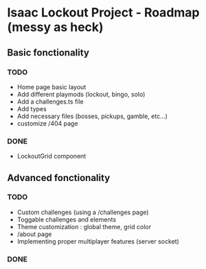 # Isaac Lockout Project - Roadmap (messy as heck)

## Basic fonctionality

### TODO

- Home page basic layout
- Add different playmods (lockout, bingo, solo)
- Add a challenges.ts file
- Add types
- Add necessary files (bosses, pickups, gamble, etc...)
- customize /404 page

### DONE

- LockoutGrid component

## Advanced fonctionality

### TODO

- Custom challenges (using a /challenges page)
- Toggable challenges and elements
- Theme customization : global theme, grid color
- /about page
- Implementing proper multiplayer features (server socket)

### DONE